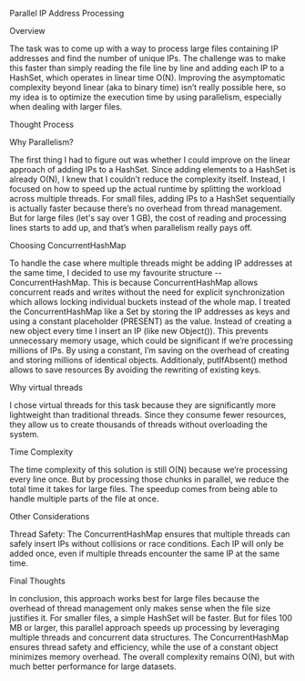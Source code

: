 Parallel IP Address Processing

Overview

The task was to come up with a way to process large files containing IP addresses and find the number of unique IPs. 
The challenge was to make this faster than simply reading the file line by line and adding each IP to a HashSet, which operates in linear time O(N). 
Improving the asymptomatic complexity beyond linear (aka to binary time) isn’t really possible here, so my idea is to optimize the execution time by using parallelism, especially when dealing with larger files.

Thought Process

Why Parallelism?

The first thing I had to figure out was whether I could improve on the linear approach of adding IPs to a HashSet. Since adding elements to a HashSet is already O(N), 
I knew that I couldn’t reduce the complexity itself. Instead, I focused on how to speed up the actual runtime by splitting the workload across multiple threads.
For small files, adding IPs to a HashSet sequentially is actually faster because there’s no overhead from thread management. But for large files (let's say over 1 GB),
the cost of reading and processing lines starts to add up, and that’s when parallelism really pays off.

Choosing ConcurrentHashMap

To handle the case where multiple threads might be adding IP addresses at the same time, I decided to use my favourite structure -- ConcurrentHashMap. 
This is because ConcurrentHashMap allows concurrent reads and writes without the need for explicit synchronization which allows locking individual buckets instead of the whole map.
I treated the ConcurrentHashMap like a Set by storing the IP addresses as keys and using a constant placeholder (PRESENT) as the value. 
Instead of creating a new object every time I insert an IP (like new Object()). This prevents unnecessary memory usage, which could be significant if we’re processing millions of IPs. 
By using a constant, I’m saving on the overhead of creating and storing millions of identical objects.
Additionaly, putIfAbsent() method allows to save resources By avoiding the rewriting of existing keys.

Why virtual threads 

I chose virtual threads for this task because they are significantly more lightweight than traditional threads. Since they consume fewer resources, 
they allow us to create thousands of threads without overloading the system. 

Time Complexity

The time complexity of this solution is still O(N) because we’re processing every line once. But by processing those chunks in parallel, we reduce the total time it takes for large files. 
The speedup comes from being able to handle multiple parts of the file at once.

Other Considerations

Thread Safety: The ConcurrentHashMap ensures that multiple threads can safely insert IPs without collisions or race conditions. 
Each IP will only be added once, even if multiple threads encounter the same IP at the same time.

Final Thoughts

In conclusion, this approach works best for large files because the overhead of thread management only makes sense when the file size justifies it. 
For smaller files, a simple HashSet will be faster. But for files 100 MB or larger, this parallel approach speeds up processing by leveraging multiple threads and concurrent data structures. 
The ConcurrentHashMap ensures thread safety and efficiency, while the use of a constant object minimizes memory overhead. The overall complexity remains O(N), but with much better performance for large datasets.

